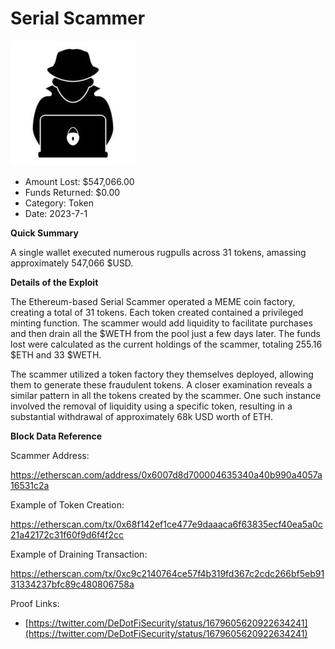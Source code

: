 # Serial Scammer
![Serial Scammer](/rektimages/Serial-Scammer.png)
- Amount Lost: $547,066.00
- Funds Returned: $0.00
- Category: Token
- Date: 2023-7-1

**Quick Summary**

A single wallet executed numerous rugpulls across 31 tokens, amassing approximately 547,066 $USD.

  


 **Details of the Exploit**

The Ethereum-based Serial Scammer operated a MEME coin factory, creating a total of 31 tokens. Each token created contained a privileged minting function. The scammer would add liquidity to facilitate purchases and then drain all the $WETH from the pool just a few days later. The funds lost were calculated as the current holdings of the scammer, totaling 255.16 $ETH and 33 $WETH.

The scammer utilized a token factory they themselves deployed, allowing them to generate these fraudulent tokens. A closer examination reveals a similar pattern in all the tokens created by the scammer. One such instance involved the removal of liquidity using a specific token, resulting in a substantial withdrawal of approximately 68k USD worth of ETH.

  


 **Block Data Reference**

Scammer Address:

https://etherscan.com/address/0x6007d8d700004635340a40b990a4057a16531c2a

  


Example of Token Creation:

https://etherscan.com/tx/0x68f142ef1ce477e9daaaca6f63835ecf40ea5a0c21a42172c31f60f9d6f4f2cc

  


Example of Draining Transaction:

https://etherscan.com/tx/0xc9c2140764ce57f4b319fd367c2cdc266bf5eb9131334237bfc89c480806758a


Proof Links:
- [https://twitter.com/DeDotFiSecurity/status/1679605620922634241](https://twitter.com/DeDotFiSecurity/status/1679605620922634241)


